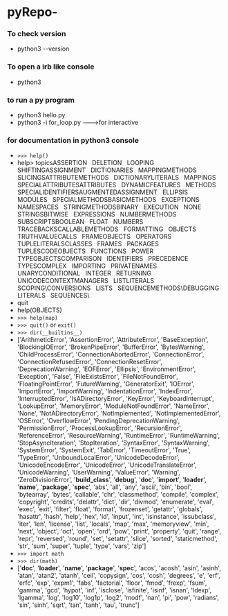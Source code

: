 # pyRepo-

### To check version

* python3 --version

### To open a irb like console

* python3

### to run a py program

* python3 hello.py
* python3 -i for_loop.py --->for interactive

### for documentation in python3 console

* `>>> help()`
* help> topicsASSERTION&nbsp;&nbsp;           DELETION&nbsp;&nbsp;            LOOPING&nbsp;&nbsp;             SHIFTINGASSIGNMENT&nbsp;&nbsp;          DICTIONARIES&nbsp;&nbsp;        MAPPINGMETHODS&nbsp;&nbsp;      SLICINGSATTRIBUTEMETHODS&nbsp;&nbsp;    DICTIONARYLITERALS&nbsp;&nbsp;  MAPPINGS&nbsp;&nbsp;            SPECIALATTRIBUTESATTRIBUTES&nbsp;&nbsp;          DYNAMICFEATURES&nbsp;&nbsp;     METHODS&nbsp;&nbsp;             SPECIALIDENTIFIERSAUGMENTEDASSIGNMENT&nbsp;&nbsp; ELLIPSIS&nbsp;&nbsp;            MODULES&nbsp;&nbsp;             SPECIALMETHODSBASICMETHODS&nbsp;&nbsp;        EXCEPTIONS&nbsp;&nbsp;          NAMESPACES&nbsp;&nbsp;          STRINGMETHODSBINARY&nbsp;&nbsp;              EXECUTION&nbsp;&nbsp;           NONE&nbsp;&nbsp;                STRINGSBITWISE&nbsp;&nbsp;             EXPRESSIONS&nbsp;&nbsp;         NUMBERMETHODS&nbsp;&nbsp;       SUBSCRIPTSBOOLEAN&nbsp;&nbsp;             FLOAT&nbsp;&nbsp;               NUMBERS&nbsp;&nbsp;             TRACEBACKSCALLABLEMETHODS&nbsp;&nbsp;     FORMATTING&nbsp;&nbsp;          OBJECTS&nbsp;&nbsp;             TRUTHVALUECALLS&nbsp;&nbsp;               FRAMEOBJECTS&nbsp;&nbsp;        OPERATORS&nbsp;&nbsp;           TUPLELITERALSCLASSES&nbsp;&nbsp;             FRAMES&nbsp;&nbsp;              PACKAGES&nbsp;&nbsp;            TUPLESCODEOBJECTS&nbsp;&nbsp;         FUNCTIONS&nbsp;&nbsp;           POWER&nbsp;&nbsp;               TYPEOBJECTSCOMPARISON&nbsp;&nbsp;          IDENTIFIERS&nbsp;&nbsp;         PRECEDENCE&nbsp;&nbsp;          TYPESCOMPLEX&nbsp;&nbsp;             IMPORTING&nbsp;&nbsp;           PRIVATENAMES&nbsp;&nbsp;        UNARYCONDITIONAL&nbsp;&nbsp;         INTEGER&nbsp;&nbsp;             RETURNING&nbsp;&nbsp;           UNICODECONTEXTMANAGERS&nbsp;&nbsp;     LISTLITERALS&nbsp;&nbsp;        SCOPING\CONVERSIONS&nbsp;&nbsp;         LISTS&nbsp;&nbsp;               SEQUENCEMETHODS\DEBUGGING&nbsp;&nbsp;           LITERALS&nbsp;&nbsp;            SEQUENCES\
* quit
* help(OBJECTS)
* `>>> help(map)`
* `>>> quit()` or `exit()`
* `>>> dir(__builtins__)`
* ['ArithmeticError', 'AssertionError', 'AttributeError', 'BaseException', 'BlockingIOError', 'BrokenPipeError', 'BufferError', 'BytesWarning', 'ChildProcessError', 'ConnectionAbortedError', 'ConnectionError', 'ConnectionRefusedError', 'ConnectionResetError', 'DeprecationWarning', 'EOFError', 'Ellipsis', 'EnvironmentError', 'Exception', 'False', 'FileExistsError', 'FileNotFoundError', 'FloatingPointError', 'FutureWarning', 'GeneratorExit', 'IOError', 'ImportError', 'ImportWarning', 'IndentationError', 'IndexError', 'InterruptedError', 'IsADirectoryError', 'KeyError', 'KeyboardInterrupt', 'LookupError', 'MemoryError', 'ModuleNotFoundError', 'NameError', 'None', 'NotADirectoryError', 'NotImplemented', 'NotImplementedError', 'OSError', 'OverflowError', 'PendingDeprecationWarning', 'PermissionError', 'ProcessLookupError', 'RecursionError', 'ReferenceError', 'ResourceWarning', 'RuntimeError', 'RuntimeWarning', 'StopAsyncIteration', 'StopIteration', 'SyntaxError', 'SyntaxWarning', 'SystemError', 'SystemExit', 'TabError', 'TimeoutError', 'True', 'TypeError', 'UnboundLocalError', 'UnicodeDecodeError', 'UnicodeEncodeError', 'UnicodeError', 'UnicodeTranslateError', 'UnicodeWarning', 'UserWarning', 'ValueError', 'Warning', 'ZeroDivisionError', '__build_class__', '__debug__', '__doc__', '__import__', '__loader__', '__name__', '__package__', '__spec__', 'abs', 'all', 'any', 'ascii', 'bin', 'bool', 'bytearray', 'bytes', 'callable', 'chr', 'classmethod', 'compile', 'complex', 'copyright', 'credits', 'delattr', 'dict', 'dir', 'divmod', 'enumerate', 'eval', 'exec', 'exit', 'filter', 'float', 'format', 'frozenset', 'getattr', 'globals', 'hasattr', 'hash', 'help', 'hex', 'id', 'input', 'int', 'isinstance', 'issubclass', 'iter', 'len', 'license', 'list', 'locals', 'map', 'max', 'memoryview', 'min', 'next', 'object', 'oct', 'open', 'ord', 'pow', 'print', 'property', 'quit', 'range', 'repr', 'reversed', 'round', 'set', 'setattr', 'slice', 'sorted', 'staticmethod', 'str', 'sum', 'super', 'tuple', 'type', 'vars', 'zip']
* `>>> import math`
* `>>> dir(math)`
* ['__doc__', '__loader__', '__name__', '__package__', '__spec__', 'acos', 'acosh', 'asin', 'asinh', 'atan', 'atan2', 'atanh', 'ceil', 'copysign', 'cos', 'cosh', 'degrees', 'e', 'erf', 'erfc', 'exp', 'expm1', 'fabs', 'factorial', 'floor', 'fmod', 'frexp', 'fsum', 'gamma', 'gcd', 'hypot', 'inf', 'isclose', 'isfinite', 'isinf', 'isnan', 'ldexp', 'lgamma', 'log', 'log10', 'log1p', 'log2', 'modf', 'nan', 'pi', 'pow', 'radians', 'sin', 'sinh', 'sqrt', 'tan', 'tanh', 'tau', 'trunc']
